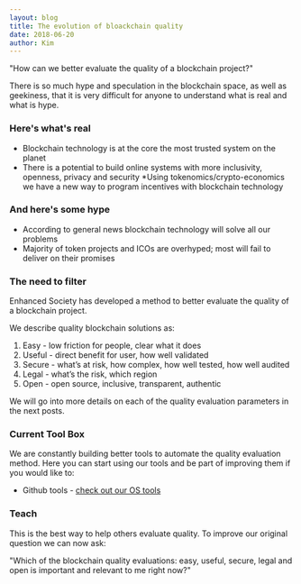 ```yaml
---
layout: blog
title: The evolution of bloackchain quality
date: 2018-06-20
author: Kim
---
```


"How can we better evaluate the quality of a blockchain project?"

There is so much hype and speculation in the blockchain space, as well as geekiness, that it is very difficult for anyone to understand what is real and what is hype.

### Here's what's real

* Blockchain technology is at the core the most trusted system on the planet
* There is a potential to build online systems with more inclusivity, openness, privacy and security
*Using tokenomics/crypto-economics we have a new way to program incentives with blockchain technology

### And here's some hype

* According to general news blockchain technology will solve all our problems
* Majority of token projects and ICOs are overhyped; most will fail to deliver on their promises

### The need to filter

Enhanced Society has developed a method to better evaluate the quality of a blockchain project.

We describe quality blockchain solutions as:

1. Easy - low friction for people, clear what it does
2. Useful - direct benefit for user, how well validated
3. Secure - what’s at risk, how complex, how well tested, how well audited
4. Legal - what’s the risk, which region
5. Open - open source, inclusive, transparent, authentic 

We will go into more details on each of the quality evaluation parameters in the next posts.

### Current Tool Box

We are constantly building better tools to automate the quality evaluation method. Here you can start using our tools and be part of improving them if you would like to:
* Github tools - [check out our OS tools](https://github.com/enhancedsociety)


### Teach
This is the best way to help others evaluate quality. To improve our original question we can now ask:

"Which of the blockchain quality evaluations: easy, useful, secure, legal and open is important and relevant to me right now?"

